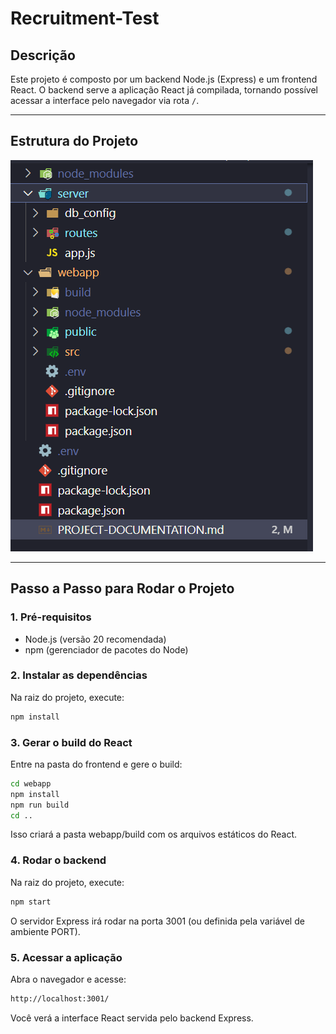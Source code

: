 # Recruitment-Test

## Descrição

Este projeto é composto por um backend Node.js (Express) e um frontend React. O backend serve a aplicação React já compilada, tornando possível acessar a interface pelo navegador via rota `/`.

---

## Estrutura do Projeto

![alt text](image.png)

---

## Passo a Passo para Rodar o Projeto

### 1. Pré-requisitos

- Node.js (versão 20 recomendada)
- npm (gerenciador de pacotes do Node)

### 2. Instalar as dependências

Na raiz do projeto, execute:

```sh
npm install
```

### 3. Gerar o build do React

Entre na pasta do frontend e gere o build:

```sh
cd webapp
npm install
npm run build
cd ..
```

Isso criará a pasta webapp/build com os arquivos estáticos do React.

### 4. Rodar o backend

Na raiz do projeto, execute:

```sh
npm start
```

O servidor Express irá rodar na porta 3001 (ou definida pela variável de ambiente PORT).

### 5. Acessar a aplicação

Abra o navegador e acesse:

```sh
http://localhost:3001/
```

Você verá a interface React servida pelo backend Express.